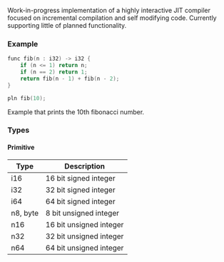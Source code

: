 Work-in-progress implementation of a highly interactive JIT compiler focused on incremental compilation and self modifying code. Currently supporting little of planned functionality.

### Example
```c
func fib(n : i32) -> i32 {
    if (n <= 1) return n;
    if (n == 2) return 1;
    return fib(n - 1) + fib(n - 2);
}

pln fib(10);
```
Example that prints the 10th fibonacci number.

### Types

#### Primitive
| Type          | Description               |
| ------------- |---------------------------|
| i16           | 16 bit signed integer     |
| i32           | 32 bit signed integer     |
| i64           | 64 bit signed integer     |
| n8, byte      | 8 bit unsigned integer    |
| n16           | 16 bit unsigned integer   |
| n32           | 32 bit unsigned integer   |
| n64           | 64 bit unsigned integer   |
